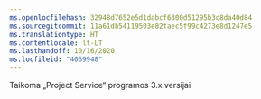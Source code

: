 ```yaml
---
ms.openlocfilehash: 32948d7652e5d1dabcf6300d51295b3c8da40d84
ms.sourcegitcommit: 11a61db54119503e82faec5f99c4273e8d1247e5
ms.translationtype: HT
ms.contentlocale: lt-LT
ms.lasthandoff: 10/16/2020
ms.locfileid: "4069948"
---
```

Taikoma „Project Service“ programos 3.x versijai
